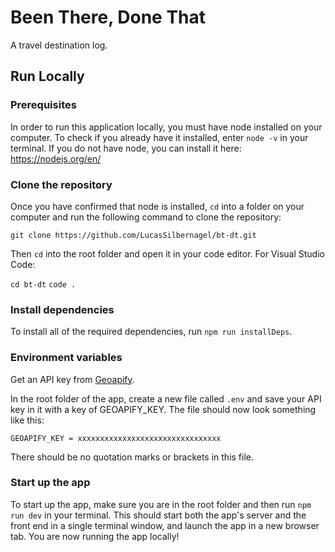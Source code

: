 # Been There, Done That

A travel destination log.

## Run Locally

### Prerequisites

In order to run this application locally, you must have node installed on your computer. To check if you already have it installed, enter `node -v` in your terminal. If you do not have node, you can install it here: https://nodejs.org/en/

### Clone the repository

Once you have confirmed that node is installed, `cd` into a folder on your computer and run the following command to clone the repository:

`git clone https://github.com/LucasSilbernagel/bt-dt.git`

Then `cd` into the root folder and open it in your code editor. For Visual Studio Code:

`cd bt-dt`
`code .`

### Install dependencies

To install all of the required dependencies, run `npm run installDeps`.

### Environment variables

Get an API key from [Geoapify](https://apidocs.geoapify.com/#docs).

In the root folder of the app, create a new file called `.env` and save your API key in it with a key of GEOAPIFY_KEY. The file should now look something like this:

`GEOAPIFY_KEY = xxxxxxxxxxxxxxxxxxxxxxxxxxxxxxxx`

There should be no quotation marks or brackets in this file.

### Start up the app

To start up the app, make sure you are in the root folder and then run `npm run dev` in your terminal. This should start both the app's server and the front end in a single terminal window, and launch the app in a new browser tab. You are now running the app locally!
